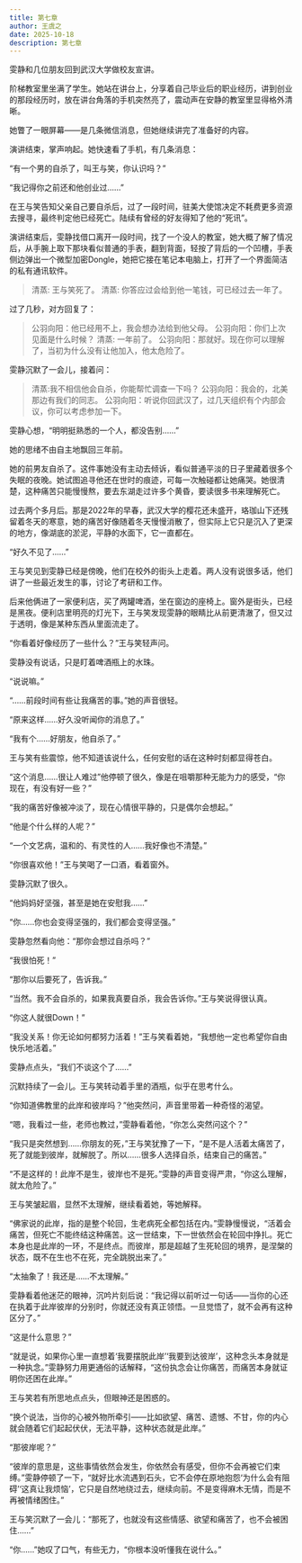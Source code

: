```yaml
---
title: 第七章
author: 王虞之
date: 2025-10-18
description: 第七章
---
```


雯静和几位朋友回到武汉大学做校友宣讲。

阶梯教室里坐满了学生。她站在讲台上，分享着自己毕业后的职业经历，讲到创业的那段经历时，放在讲台角落的手机突然亮了，震动声在安静的教室里显得格外清晰。

她瞥了一眼屏幕——是几条微信消息，但她继续讲完了准备好的内容。

演讲结束，掌声响起。她快速看了手机，有几条消息：

“有一个男的自杀了，叫王与笑，你认识吗？”

“我记得你之前还和他创业过……”

在王与笑告知父亲自己要自杀后，过了一段时间，驻美大使馆决定不耗费更多资源去搜寻，最终判定他已经死亡。陆续有曾经的好友得知了他的“死讯”。

演讲结束后，雯静找借口离开一段时间，找了一个没人的教室，她大概了解了情况后，从手腕上取下那块看似普通的手表，翻到背面，轻按了背后的一个凹槽，手表侧边弹出一个微型加密Dongle，她把它接在笔记本电脑上，打开了一个界面简洁的私有通讯软件。

>清蒸: 王与笑死了。
>清蒸: 你答应过会给到他一笔钱，可已经过去一年了。

过了几秒，对方回复了：

>公羽向阳：他已经用不上，我会想办法给到他父母。
>公羽向阳：你们上次见面是什么时候？
>清蒸: 一年前了。
>公羽向阳：那就好。现在你可以理解了，当初为什么没有让他加入，他太危险了。

雯静沉默了一会儿，接着问：

>清蒸:我不相信他会自杀，你能帮忙调查一下吗？
>公羽向阳：我会的，北美那边有我们的同志。
>公羽向阳：听说你回武汉了，过几天组织有个内部会议，你可以考虑参加一下。

雯静心想，“明明挺熟悉的一个人，都没告别……”

她的思绪不由自主地飘回三年前。

她的前男友自杀了。这件事她没有主动去倾诉，看似普通平淡的日子里藏着很多个失眠的夜晚。她试图追寻他还在世时的痕迹，可每一次触碰都让她痛哭。她很清楚，这种痛苦只能慢慢熬，要去东湖走过许多个黄昏，要读很多书来理解死亡。

过去两个多月后。那是2022年的早春，武汉大学的樱花还未盛开，珞珈山下还残留着冬天的寒意，她的痛苦好像随着冬天慢慢消散了，但实际上它只是沉入了更深的地方，像湖底的淤泥，平静的水面下，它一直都在。

“好久不见了……”

王与笑见到雯静已经是傍晚，他们在校外的街头上走着。两人没有说很多话，他们讲了一些最近发生的事，讨论了考研和工作。

后来他俩进了一家便利店，买了两罐啤酒，坐在窗边的座椅上。窗外是街头，已经是黑夜。便利店里明亮的灯光下，王与笑发现雯静的眼睛比从前更清澈了，但又过于透明，像是某种东西从里面流走了。

“你看着好像经历了一些什么？”王与笑轻声问。

雯静没有说话，只是盯着啤酒瓶上的水珠。

“说说嘛。”

“……前段时间有些让我痛苦的事。”她的声音很轻。

“原来这样……好久没听闻你的消息了。”

“我有个……好朋友，他自杀了。”

王与笑有些震惊，他不知道该说什么，任何安慰的话在这种时刻都显得苍白。

“这个消息……很让人难过”他停顿了很久，像是在咀嚼那种无能为力的感受，“你现在，有没有好一些？”

“我的痛苦好像被冲淡了，现在心情很平静的，只是偶尔会想起。”

“他是个什么样的人呢？”

“一个文艺病，温和的、有灵性的人……我好像也不清楚。”

“你很喜欢他！”王与笑喝了一口酒，看着窗外。

雯静沉默了很久。

“他妈妈好坚强，甚至是她在安慰我……”

“你……你也会变得坚强的，我们都会变得坚强。”

雯静忽然看向他：“那你会想过自杀吗？”

“我很怕死！”

“那你以后要死了，告诉我。”

“当然。我不会自杀的，如果我真要自杀，我会告诉你。”王与笑说得很认真。

“你这人就很Down！”

“我没关系！你无论如何都努力活着！”王与笑看着她，“我想他一定也希望你自由快乐地活着。”

雯静点点头，“我们不谈这个了……”

沉默持续了一会儿。王与笑转动着手里的酒瓶，似乎在思考什么。

“你知道佛教里的此岸和彼岸吗？”他突然问，声音里带着一种奇怪的渴望。

“嗯，我看过一些，老师也教过，”雯静看着他，“你怎么突然问这个？”

“我只是突然想到……你朋友的死，”王与笑犹豫了一下，“是不是人活着太痛苦了，死了就能到彼岸，就解脱了。所以……很多人选择自杀，结束自己的痛苦。”

“不是这样的！此岸不是生，彼岸也不是死。”雯静的声音变得严肃，“你这么理解，就太危险了。”

王与笑皱起眉，显然不太理解，继续看着她，等她解释。

“佛家说的此岸，指的是整个轮回，生老病死全都包括在内。”雯静慢慢说，“活着会痛苦，但死亡不能终结这种痛苦。这一世结束，下一世依然会在轮回中挣扎。死亡本身也是此岸的一环，不是终点。而彼岸，那是超越了生死轮回的境界，是涅槃的状态，既不在生也不在死，完全跳脱出来了。”

“太抽象了！我还是……不太理解。”

雯静看着他迷茫的眼神，沉吟片刻后说：“我记得以前听过一句话——当你的心还在执着于此岸彼岸的分别时，你就还没有真正领悟。一旦觉悟了，就不会再有这种区分了。”

“这是什么意思？”

“就是说，如果你心里一直想着‘我要摆脱此岸’‘我要到达彼岸’，这种念头本身就是一种执念。”雯静努力用更通俗的话解释，“这份执念会让你痛苦，而痛苦本身就证明你还困在此岸。”

王与笑若有所思地点点头，但眼神还是困惑的。

“换个说法，当你的心被外物所牵引——比如欲望、痛苦、遗憾、不甘，你的内心就会随着它们起起伏伏，无法平静，这种状态就是此岸。”

“那彼岸呢？”

“彼岸的意思是，这些事情依然会发生，你依然会有感受，但你不会再被它们束缚。”雯静停顿了一下，“就好比水流遇到石头，它不会停在原地抱怨‘为什么会有阻碍’‘这真让我烦恼’，它只是自然地绕过去，继续向前。不是变得麻木无情，而是不再被情绪困住。”

王与笑沉默了一会儿：“那死了，也就没有这些情感、欲望和痛苦了，也不会被困住……”

“你……”她叹了口气，有些无力，“你根本没听懂我在说什么。”